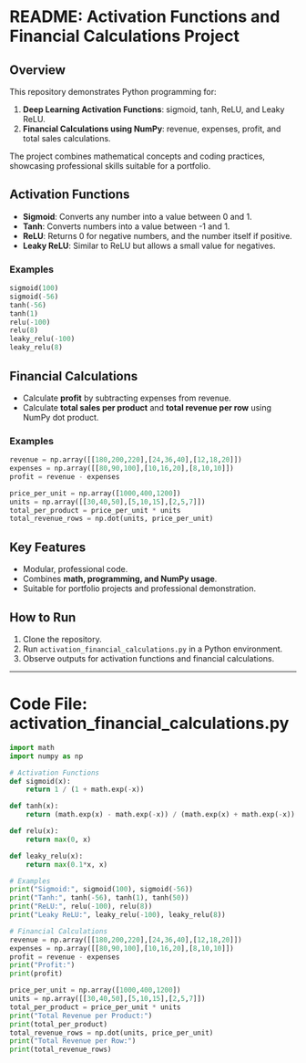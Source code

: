 # README: Activation Functions and Financial Calculations Project

## Overview

This repository demonstrates Python programming for:

1. **Deep Learning Activation Functions**: sigmoid, tanh, ReLU, and Leaky ReLU.
2. **Financial Calculations using NumPy**: revenue, expenses, profit, and total sales calculations.

The project combines mathematical concepts and coding practices, showcasing professional skills suitable for a portfolio.

## Activation Functions

* **Sigmoid**: Converts any number into a value between 0 and 1.
* **Tanh**: Converts numbers into a value between -1 and 1.
* **ReLU**: Returns 0 for negative numbers, and the number itself if positive.
* **Leaky ReLU**: Similar to ReLU but allows a small value for negatives.

### Examples

```python
sigmoid(100)
sigmoid(-56)
tanh(-56)
tanh(1)
relu(-100)
relu(8)
leaky_relu(-100)
leaky_relu(8)
```

## Financial Calculations

* Calculate **profit** by subtracting expenses from revenue.
* Calculate **total sales per product** and **total revenue per row** using NumPy dot product.

### Examples

```python
revenue = np.array([[180,200,220],[24,36,40],[12,18,20]])
expenses = np.array([[80,90,100],[10,16,20],[8,10,10]])
profit = revenue - expenses

price_per_unit = np.array([1000,400,1200])
units = np.array([[30,40,50],[5,10,15],[2,5,7]])
total_per_product = price_per_unit * units
total_revenue_rows = np.dot(units, price_per_unit)
```

## Key Features

* Modular, professional code.
* Combines **math, programming, and NumPy usage**.
* Suitable for portfolio projects and professional demonstration.

## How to Run

1. Clone the repository.
2. Run `activation_financial_calculations.py` in a Python environment.
3. Observe outputs for activation functions and financial calculations.

---

# Code File: activation\_financial\_calculations.py

```python
import math
import numpy as np

# Activation Functions
def sigmoid(x):
    return 1 / (1 + math.exp(-x))

def tanh(x):
    return (math.exp(x) - math.exp(-x)) / (math.exp(x) + math.exp(-x))

def relu(x):
    return max(0, x)

def leaky_relu(x):
    return max(0.1*x, x)

# Examples
print("Sigmoid:", sigmoid(100), sigmoid(-56))
print("Tanh:", tanh(-56), tanh(1), tanh(50))
print("ReLU:", relu(-100), relu(8))
print("Leaky ReLU:", leaky_relu(-100), leaky_relu(8))

# Financial Calculations
revenue = np.array([[180,200,220],[24,36,40],[12,18,20]])
expenses = np.array([[80,90,100],[10,16,20],[8,10,10]])
profit = revenue - expenses
print("Profit:")
print(profit)

price_per_unit = np.array([1000,400,1200])
units = np.array([[30,40,50],[5,10,15],[2,5,7]])
total_per_product = price_per_unit * units
print("Total Revenue per Product:")
print(total_per_product)
total_revenue_rows = np.dot(units, price_per_unit)
print("Total Revenue per Row:")
print(total_revenue_rows)
```
